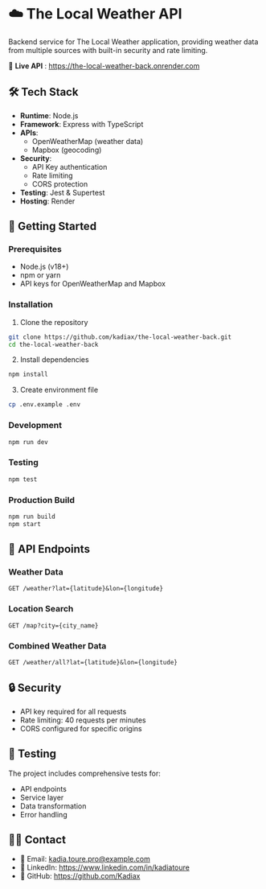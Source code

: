 # ☁️ The Local Weather API

Backend service for The Local Weather application, providing weather data from multiple sources with built-in security and rate limiting.

🔗 **Live API** : https://the-local-weather-back.onrender.com

## 🛠️ Tech Stack

- **Runtime**: Node.js
- **Framework**: Express with TypeScript
- **APIs**:
  - OpenWeatherMap (weather data)
  - Mapbox (geocoding)
- **Security**:
  - API Key authentication
  - Rate limiting
  - CORS protection
- **Testing**: Jest & Supertest
- **Hosting**: Render

## 🚀 Getting Started

### Prerequisites

- Node.js (v18+)
- npm or yarn
- API keys for OpenWeatherMap and Mapbox

### Installation

1. Clone the repository

```bash
git clone https://github.com/kadiax/the-local-weather-back.git
cd the-local-weather-back
```

2. Install dependencies

```bash
npm install
```

3. Create environment file

```bash
cp .env.example .env
```

### Development

```bash
npm run dev
```

### Testing

```bash
npm test
```

### Production Build

```bash
npm run build
npm start
```

## 📡 API Endpoints

### Weather Data

```http
GET /weather?lat={latitude}&lon={longitude}
```

### Location Search

```http
GET /map?city={city_name}
```

### Combined Weather Data

```http
GET /weather/all?lat={latitude}&lon={longitude}
```

## 🔒 Security

- API key required for all requests
- Rate limiting: 40 requests per minutes
- CORS configured for specific origins

## 🧪 Testing

The project includes comprehensive tests for:

- API endpoints
- Service layer
- Data transformation
- Error handling

## 👨‍💻 **Contact**

- 📧 Email: kadia.toure.pro@example.com
- 💼 LinkedIn: https://www.linkedin.com/in/kadiatoure
- 🐙 GitHub: https://github.com/Kadiax
